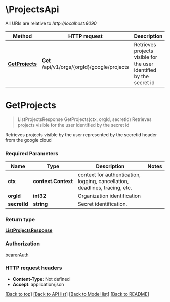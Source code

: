 # \ProjectsApi

All URIs are relative to *http://localhost:9090*

Method | HTTP request | Description
------------- | ------------- | -------------
[**GetProjects**](ProjectsApi.md#GetProjects) | **Get** /api/v1/orgs/{orgId}/google/projects | Retrieves projects visible for the user identified by the secret id


# **GetProjects**
> ListProjectsResponse GetProjects(ctx, orgId, secretId)
Retrieves projects visible for the user identified by the secret id

Retrieves projects visible by the user represented by the secretid header from the google cloud

### Required Parameters

Name | Type | Description  | Notes
------------- | ------------- | ------------- | -------------
 **ctx** | **context.Context** | context for authentication, logging, cancellation, deadlines, tracing, etc.
  **orgId** | **int32**| Organization identification | 
  **secretId** | **string**| Secret identification. | 

### Return type

[**ListProjectsResponse**](ListProjectsResponse.md)

### Authorization

[bearerAuth](../README.md#bearerAuth)

### HTTP request headers

 - **Content-Type**: Not defined
 - **Accept**: application/json

[[Back to top]](#) [[Back to API list]](../README.md#documentation-for-api-endpoints) [[Back to Model list]](../README.md#documentation-for-models) [[Back to README]](../README.md)

